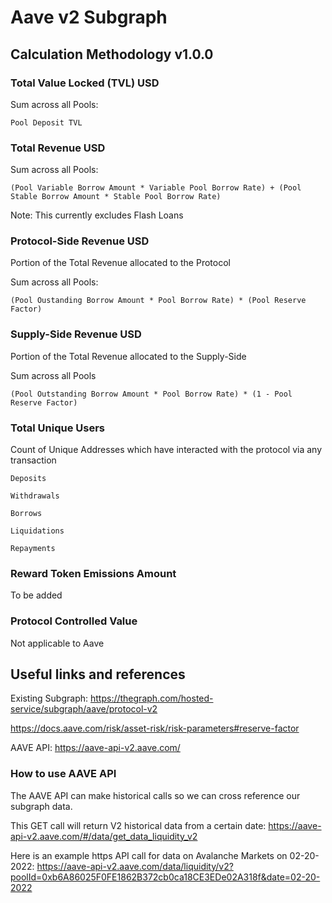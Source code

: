# Aave v2 Subgraph

## Calculation Methodology v1.0.0

### Total Value Locked (TVL) USD

Sum across all Pools:

`Pool Deposit TVL`

### Total Revenue USD

Sum across all Pools:

`(Pool Variable Borrow Amount * Variable Pool Borrow Rate) + (Pool Stable Borrow Amount * Stable Pool Borrow Rate)`

Note: This currently excludes Flash Loans

### Protocol-Side Revenue USD

Portion of the Total Revenue allocated to the Protocol

Sum across all Pools:

`(Pool Oustanding Borrow Amount * Pool Borrow Rate) * (Pool Reserve Factor)`

### Supply-Side Revenue USD

Portion of the Total Revenue allocated to the Supply-Side

Sum across all Pools

`(Pool Outstanding Borrow Amount * Pool Borrow Rate) * (1 - Pool Reserve Factor)`

### Total Unique Users

Count of Unique Addresses which have interacted with the protocol via any transaction

`Deposits`

`Withdrawals`

`Borrows`

`Liquidations`

`Repayments`

### Reward Token Emissions Amount

To be added

### Protocol Controlled Value

Not applicable to Aave

## Useful links and references

Existing Subgraph: https://thegraph.com/hosted-service/subgraph/aave/protocol-v2

https://docs.aave.com/risk/asset-risk/risk-parameters#reserve-factor

AAVE API: https://aave-api-v2.aave.com/

### How to use AAVE API

The AAVE API can make historical calls so we can cross reference our subgraph data.

This GET call will return V2 historical data from a certain date: https://aave-api-v2.aave.com/#/data/get_data_liquidity_v2

Here is an example https API call for data on Avalanche Markets on 02-20-2022: https://aave-api-v2.aave.com/data/liquidity/v2?poolId=0xb6A86025F0FE1862B372cb0ca18CE3EDe02A318f&date=02-20-2022
